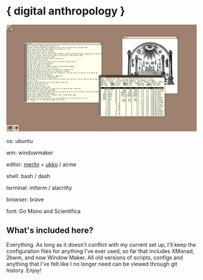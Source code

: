 # { digital anthropology }

![Window Maker](brown.png "Window Maker")

os: ubuntu

wm: windowmaker

editor: [merlin](https://merlinfo.github.io) + [ukko](https://github.com/merlinfo/ukko) / acme

shell: bash / dash

terminal: mlterm / alacritty

browser: brave

font: Go Mono and Scientifica

## What's included here?

Everything. As long as it doesn't conflict with my current set up, I'll keep the configuration files for anything I've ever used, so far that includes XMonad, 2bwm, and now Window Maker. All old versions of scripts, configs and anything that I've felt like I no longer need can be viewed through git history. Enjoy!
